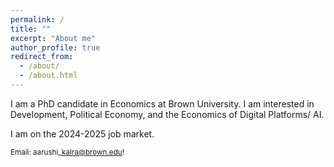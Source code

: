 ```yaml
---
permalink: /
title: ""
excerpt: "About me"
author_profile: true
redirect_from: 
  - /about/
  - /about.html
---
```


I am a PhD candidate in Economics at Brown University. I am interested in Development, Political Economy, and the Economics of Digital Platforms/ AI.

I am on the 2024-2025 job market.

<small>Email: aarushi\_kalra@brown.edu!</small>

